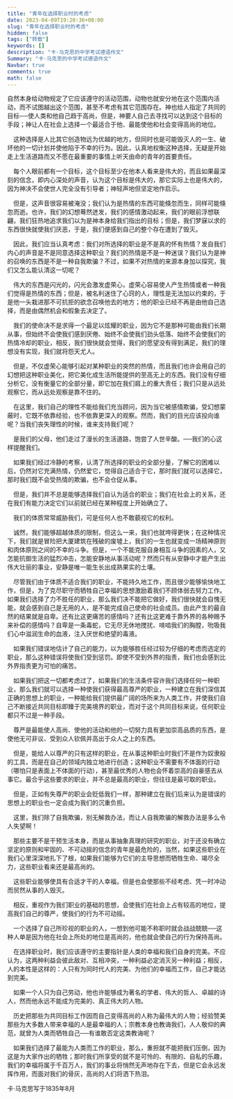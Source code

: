 ```yaml
---
title: "青年在选择职业时的考虑"
date: 2023-04-09T19:20:36+08:00
slug: "青年在选择职业时的考虑"
hidden: false
tags: ["转载"]
keywords: []
description: "卡·马克思的中学考试德语作文"
Summary: "卡·马克思的中学考试德语作文"
Navbar: true
comments: true
math: false
---
```




<!--more-->

自然本身给动物规定了它应该遵守的活动范围，动物也就安分地在这个范围内活动，而不试图越出这个范围，甚至不考虑有其它范围存在。神也给人指定了共同的目标──使人类和他自己趋于高尚，但是，神要人自己去寻找可以达到这个目标的手段；神让人在社会上选择一个最适合于他、最能使他和社会变得高尚的地位。

 　这种选择是人比其它创造物远为优越的地方，但同时也是可能毁灭人的一生、破坏他的一切计划并使他陷于不幸的行为。因此，认真地权衡这种选择，无疑是开始走上生活道路而又不愿在最重要的事情上听天由命的青年的首要责任。

 　每个人眼前都有一个目标，这个目标至少在他本人看来是伟大的，而且如果最深刻的信念，即内心深处的声音，认为这个目标是伟大的，那它实际上也是伟大的，因为神决不会使世人完全没有引导者；神轻声地但坚定地作启示。

 　但是，这声音很容易被淹没；我们认为是热情的东西可能倏忽而生，同样可能倏忽而逝。也许，我们的幻想蓦然迸发，我们的感情激动起来，我们的眼前浮想联翩，我们狂热地追求我们以为是神本身给我们指出的目标；但是，我们梦寐以求的东西很快就使我们厌恶，于是，我们便感到自己的整个存在遭到了毁灭。

 　因此，我们应当认真考虑：我们对所选择的职业是不是真的怀有热情？发自我们内心的声音是不是同意选择这种职业？我们的热情是不是一种迷误？我们认为是神的召唤的东西是不是一种自我欺骗？不过，如果不对热情的来源本身加以探究，我们又怎么能认清这一切呢？

 　伟大的东西是闪光的，闪光会激发虚荣心，虚荣心容易使人产生热情或者一种我们觉得是热情的东西；但是，被名利迷住了心窍的人，理性是无法加以约束的，于是他一头栽进那不可抗拒的欲念召唤他去的地方；他的职业已经不再是由他自己选择，而是由偶然机会和假象去决定了。

 　我们的使命决不是求得一个最足以炫耀的职业，因为它不是那种可能由我们长期从事，但始终不会使我们感到厌倦、始终不会使我们劲头低落、始终不会使我们的热情冷却的职业，相反，我们很快就会觉得，我们的愿望没有得到满足，我们的理想没有实现，我们就将怨天尤人。

 　但是，不仅虚荣心能够引起对某种职业的突然的热情，而且我们也许会用自己的幻想把这种职业美化，把它美化成生活所能提供的至高无上的东西。我们没有仔细分析它，没有衡量它的全部分量，即它加在我们肩上的重大责任；我们只是从远处观察它，而从远处观察是靠不住的。

 　在这里，我们自己的理性不能给我们充当顾问，因为当它被感情欺骗，受幻想蒙蔽时，它既不依靠经验，也不依靠更深入的观察。然而，我们的目光应该投向谁呢？当我们丧失理性的时候，谁来支持我们呢？

 　是我们的父母，他们走过了漫长的生活道路，饱尝了人世辛酸。──我们的心这样提醒我们。

 　如果我们经过冷静的考察，认清了所选择的职业的全部分量，了解它的困难以后，仍然对它充满热情，仍然爱它，觉得自己适合于它，那时我们就可以选择它，那时我们既不会受热情的欺骗，也不会仓促从事。

 　但是，我们并不总是能够选择我们自认为适合的职业；我们在社会上的关系，还在我们有能力决定它们以前就已经在某种程度上开始确立了。

 　我们的体质常常威胁我们，可是任何人也不敢藐视它的权利。

 　诚然，我们能够超越体质的限制，但这么一来，我们也就垮得更快；在这种情况下，我们就是冒险把大厦建筑在残破的废墟上，我们的一生也就变成一场精神原则和肉体原则之间的不幸的斗争。但是，一个不能克服自身相互斗争的因素的人，又怎能抗御生活的猛烈冲击，怎能安静地从事活动呢？然而只有从安静中才能产生出伟大壮丽的事业，安静是唯一能生长出成熟果实的土壤。

 　尽管我们由于体质不适合我们的职业，不能持久地工作，而且很少能够愉快地工作，但是，为了克尽职守而牺牲自己幸福的思想激励着我们不顾体弱去努力工作。如果我们选择了力不胜任的职业，那么我们决不能把它做好，我们很快就会自愧无能，就会感到自己是无用的人，是不能完成自己使命的社会成员。由此产生的最自然的结果就是自卑。还有比这更痛苦的感情吗？还有比这更难于靠外界的各种赐予来补偿的感情吗？自卑是一条毒蛇，它无尽无休地搅扰、啃啮我们的胸膛，吮吸我们心中滋润生命的血液，注入厌世和绝望的毒液。

 　如果我们错误地估计了自己的能力，以为能够胜任经过较为仔细的考虑而选定的职业，那么这种错误将使我们受到惩罚。即使不受到外界的指责，我们也会感到比外界指责更为可怕的痛苦。

 　如果我们把这一切都考虑过了，如果我们的生活条件容许我们选择任何一种职业，那么我们就可以选择一种使我们获得最高尊严的职业，一种建立在我们深信其正确的思想上的职业，一种能给我们提供最广阔的场所来为人类工作，并使我们自己不断接近共同目标即臻于完美境界的职业，而对于这个共同目标来说，任何职业都只不过是一种手段。

 　尊严是最能使人高尚、使他的活动和他的一切努力具有更加崇高品质的东西，是使他无可非议、受到众人钦佩并高出于众人之上的东西。

 　但是，能给人以尊严的只有这样的职业，在从事这种职业时我们不是作为奴隶般的工具，而是在自己的领域内独立地进行创造；这种职业不需要有不体面的行动（哪怕只是表面上不体面的行动），甚至最优秀的人物也会怀着崇高的自豪感去从事它。最合乎这些要求的职业，并不总是最高的职业，但往往是最可取的职业。

 　但是，正如有失尊严的职业会贬低我们一样，那种建立在我们后来认为是错误的思想上的职业也一定会成为我们的沉重负担。

 　这里，我们除了自我欺骗，别无解救办法，而让人自我欺骗的解救办法是多么令人失望啊！

 　那些主要不是干预生活本身，而是从事抽象真理的研究的职业，对于还没有确立坚定的原则和牢固的、不可动摇的信念的青年是最危险的，当然，如果这些职业在我们心里深深地扎下了根，如果我们能够为它们的主导思想而牺牲生命、竭尽全力，这些职业看来还是最高尚的。

 　这些职业能够使具有合适才干的人幸福，但是也会使那些不经考虑、凭一时冲动而贸然从事的人毁灭。

 　相反，重视作为我们职业的基础的思想，会使我们在社会上占有较高的地位，提高我们自己的尊严，使我们的行为不可动摇。

 　一个选择了自己所珍视的职业的人，一想到他可能不称职时就会战战兢兢──这种人单是因为他在社会上所处的地位是高尚的，他也就会使自己的行为保持高尚。

 　在选择职业时，我们应该遵守的主要指针是人类的幸福和我们自身的完美。不应认为，这两种利益会彼此敌对、互相冲突，一种利益必定消灭另一种利益；相反，人的本性是这样的：人只有为同时代人的完美、为他们的幸福而工作，自己才能达到完美。

 　如果一个人只为自己劳动，他也许能够成为著名的学者、伟大的哲人、卓越的诗人，然而他永远不能成为完美的、真正伟大的人物。

 　历史把那些为共同目标工作因而自己变得高尚的人称为最伟大的人物；经验赞美那些为大多数人带来幸福的人是最幸福的人；宗教本身也教诲我们，人人敬仰的典范，就曾为人类而牺牲自己──有谁敢否定这类教诲呢？

 　如果我们选择了最能为人类而工作的职业，那么，重担就不能把我们压倒，因为这是为大家作出的牺牲；那时我们所享受的就不是可怜的、有限的、自私的乐趣，我们的幸福将属于千百万人，我们的事业将悄然无声地存在下去，但是它会永远发挥作用，而面对我们的骨灰，高尚的人们将洒下热泪。



<div align="left">卡·马克思写于1835年8月 </div>





　　
